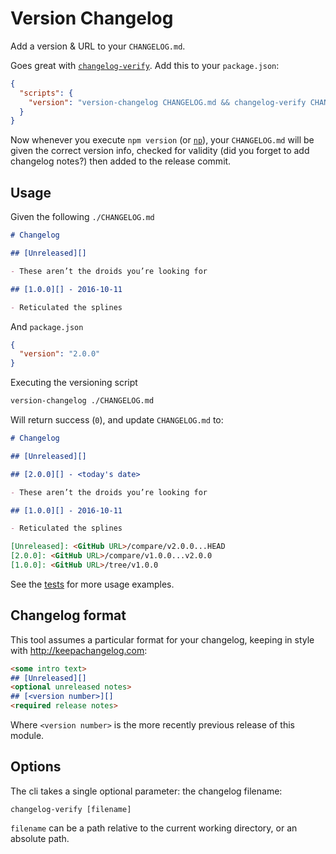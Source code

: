 # Version Changelog

Add a version & URL to your `CHANGELOG.md`.

Goes great with [`changelog-verify`](https://github.com/jesstelford/changelog-verify).
Add this to your `package.json`:

```json
{
  "scripts": {
    "version": "version-changelog CHANGELOG.md && changelog-verify CHANGELOG.md && git add CHANGELOG.md"
  }
}
```

Now whenever you execute `npm version`
(or [`np`](https://github.com/sindresorhus/np)),
your `CHANGELOG.md` will be given the correct version info,
checked for validity
(did you forget to add changelog notes?)
then added to the release commit.

## Usage

Given the following `./CHANGELOG.md`

```markdown
# Changelog

## [Unreleased][]

- These aren’t the droids you’re looking for

## [1.0.0][] - 2016-10-11

- Reticulated the splines
```

And `package.json`

```json
{
  "version": "2.0.0"
}
```

Executing the versioning script

```bash
version-changelog ./CHANGELOG.md
```

Will return success (`0`),
and update `CHANGELOG.md` to:

```markdown
# Changelog

## [Unreleased][]

## [2.0.0][] - <today's date>

- These aren’t the droids you’re looking for

## [1.0.0][] - 2016-10-11

- Reticulated the splines

[Unreleased]: <GitHub URL>/compare/v2.0.0...HEAD
[2.0.0]: <GitHub URL>/compare/v1.0.0...v2.0.0
[1.0.0]: <GitHub URL>/tree/v1.0.0
```

See the [tests](test/test.js) for more usage examples.

## Changelog format

This tool assumes a particular format for your changelog,
keeping in style with http://keepachangelog.com:

```markdown
<some intro text>
## [Unreleased][]
<optional unreleased notes>
## [<version number>][]
<required release notes>
```

Where `<version number>` is the more recently previous release of this module.

## Options

The cli takes a single optional parameter:
the changelog filename:

```
changelog-verify [filename]
```

`filename` can be a path relative to the current working directory,
or an absolute path.
